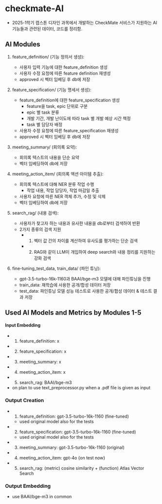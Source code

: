 # checkmate-AI
- 2025-1학기 캡스톤 디자인 과목에서 개발하는 CheckMate 서비스가 지원하는 AI 기능들과 관련된 데이터, 코드를 정리함.

## AI Modules
1. feature_definition/ (기능 정의서 생성):
    - 사용자 입력 기능에 대한 feature_definition 생성
    - 사용자 수정 요청에 따른 feature definition 재생성
    - approved 시 벡터 임베딩 후 db에 저장

2. feature_specification/ (기능 명세서 생성):
    - feature_definition에 대한 feature_specification 생성
        - feature을 task, epic 단위로 구분
        - epic 별 task 분류
        - 개발 기간, 개발 난이도에 따라 task 별 개발 예상 시간 책정
        - task 별 담당자 배정
    - 사용자 수정 요청에 따른 feature_specification 재생성
    - approved 시 벡터 임베딩 후 db에 저장

3. meeting_summary/ (회의록 요약):
    - 회의록 텍스트의 내용을 단순 요약
    - 벡터 임베딩하여 db에 저장

4. meeting_action_item/ (회의록 액션 아이템 추출):
    - 회의록 텍스트에 대해 NER 분류 작업 수행
        - 작업 내용, 작업 담당자, 작업 마감일 추출
    - 사용자 요청에 따른 NER 객체 추가, 수정 및 삭제
    - 벡터 임베딩하여 db에 저장

5. search_rag/ (내용 검색):
    - 사용자가 찾고자 하는 내용과 유사한 내용을 db로부터 검색하여 반환
    - 2가지 종류의 검색 지원
        - 1) 벡터 값 간의 차이를 계산하여 유사도를 평가하는 단순 검색
        - 2) RAG와 같이 LLM이 개입하여 deep search와 내용 정리를 지원하는 강화 검색

6. fine-tuning_test_data, train_data/ (파인 튜닝):
    - gpt-3.5-turbo-16k-1160과 BAAI/bge-m3 모델에 대해 파인튜닝을 진행
    - train_data: 재학습에 사용한 공개/합성 데이터 저장
    - test_data: 파인튜닝 모델 성능 테스트로 사용한 공개/합성 데이터 & 테스트 결과 저장


## Used AI Models and Metrics by Modules 1-5
#### Input Embedding
- 1. feature_definition: x
- 2. feature_specification: x
- 3. meeting_summary: x
- 4. meeting_action_item: x
- 5. search_rag: BAAI/bge-m3
- on plan to use text_preprocessor.py when a .pdf file is given as input

### Output Creation
- 1. feature_definition: gpt-3.5-turbo-16k-1160 (fine-tuned)
    - used original model also for the tests
- 2. feature_specification: gpt-3.5-turbo-16k-1160 (fine-tuned)
    - used original model also for the tests
- 3. meeting_summary: gpt-3.5-turbo-16k-1160 (original)
- 4. meeting_action_item: gpt-4o {on test now}
- 5. search_rag: (metric) cosine similarity + (function) Atlas Vector Search

### Output Embedding
- use BAAI/bge-m3 in common